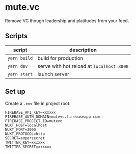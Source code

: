 # mute.vc

Remove VC though leadership and platitudes from your feed. 

## Scripts

| script       | description                               |
| ------------ | ------------------------------------------|
| `yarn build` | build for production                      |
| `yarn dev`   | serve with hot reload at `localhost:3000` |
| `yarn start` | launch server                             |

## Set up

Create a `.env` file in project root:

```
FIREBASE_API_KEY=xxxxxx
FIREBASE_AUTH_DOMAIN=mutevc.firebaseapp.com
FIREBASE_PROJECT_ID=mutevc
NUXT_HOST=localhost
NUXT_PORT=3000
NUXT_PROTOCOL=http
SECRET=supersecret
TWITTER_KEY=xxxxxx
TWITTER_SECRET=xxxxxx
```